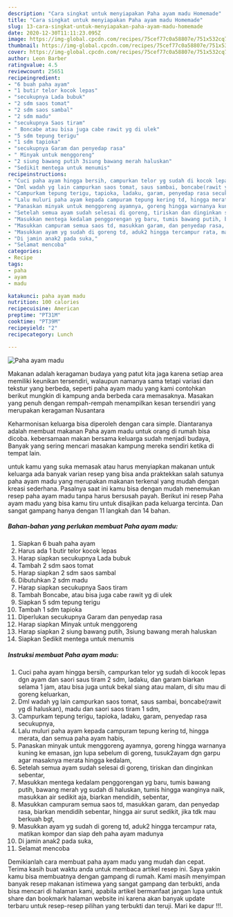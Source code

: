 ```yaml
---
description: "Cara singkat untuk menyiapakan Paha ayam madu Homemade"
title: "Cara singkat untuk menyiapakan Paha ayam madu Homemade"
slug: 13-cara-singkat-untuk-menyiapakan-paha-ayam-madu-homemade
date: 2020-12-30T11:11:23.095Z
image: https://img-global.cpcdn.com/recipes/75cef77c0a58807e/751x532cq70/paha-ayam-madu-foto-resep-utama.jpg
thumbnail: https://img-global.cpcdn.com/recipes/75cef77c0a58807e/751x532cq70/paha-ayam-madu-foto-resep-utama.jpg
cover: https://img-global.cpcdn.com/recipes/75cef77c0a58807e/751x532cq70/paha-ayam-madu-foto-resep-utama.jpg
author: Leon Barber
ratingvalue: 4.5
reviewcount: 25651
recipeingredient:
- "6 buah paha ayam"
- "1 butir telor kocok lepas"
- "secukupnya Lada bubuk"
- "2 sdm saos tomat"
- "2 sdm saos sambal"
- "2 sdm madu"
- "secukupnya Saos tiram"
- " Boncabe atau bisa juga cabe rawit yg di ulek"
- "5 sdm tepung terigu"
- "1 sdm tapioka"
- "secukupnya Garam dan penyedap rasa"
- " Minyak untuk menggoreng"
- "2 siung bawang putih 3siung bawang merah haluskan"
- "Sedikit mentega untuk menumis"
recipeinstructions:
- "Cuci paha ayam hingga bersih, campurkan telor yg sudah di kocok lepas dgn ayam dan saori saus tiram 2 sdm, ladaku, dan garam biarkan selama 1 jam, atau bisa juga untuk bekal siang atau malam, di situ mau di goreng keluarkan,"
- "Dml wadah yg lain campurkan saos tomat, saus sambai, boncabe(rawit yg di haluskan), madu dan saori saos tiram 1 sdm,"
- "Campurkam tepung terigu, tapioka, ladaku, garam, penyedap rasa secukupnya,"
- "Lalu muluri paha ayam kepada campuram tepung kering td, hingga merata, dan semua paha ayam habis,"
- "Panaskan minyak untuk menggoreng ayamnya, goreng hingga warnanya kuning ke emasan, jgn lupa sebelum di goreng, tusuk2ayam dgn garpu agar masaknya merata hingga kedalam,"
- "Setelah semua ayam sudah selesai di goreng, tiriskan dan dinginkan sebentar,"
- "Masukkan mentega kedalam penggorengan yg baru, tumis bawang putih, bawang merah yg sudah di haluskan, tumis hingga wanginya naik, masukkan air sedikit aja, biarkan mendidih, sebentar,"
- "Masukkan campuram semua saos td, masukkan garam, dan penyedap rasa, biarkan mendidih sebentar, hingga air surut sedikit, jika tdk mau berkuah bgt,"
- "Masukkan ayam yg sudah di goreng td, aduk2 hingga tercampur rata, matikan kompor dan siap deh paha ayam madunya"
- "Di jamin anak2 pada suka,"
- "Selamat mencoba"
categories:
- Recipe
tags:
- paha
- ayam
- madu

katakunci: paha ayam madu 
nutrition: 100 calories
recipecuisine: American
preptime: "PT31M"
cooktime: "PT39M"
recipeyield: "2"
recipecategory: Lunch

---
```



![Paha ayam madu](https://img-global.cpcdn.com/recipes/75cef77c0a58807e/751x532cq70/paha-ayam-madu-foto-resep-utama.jpg)

Makanan adalah keragaman budaya yang patut kita jaga karena setiap area memiliki keunikan tersendiri, walaupun namanya sama tetapi variasi dan tekstur yang berbeda, seperti paha ayam madu yang kami contohkan berikut mungkin di kampung anda berbeda cara memasaknya. Masakan yang penuh dengan rempah-rempah menampilkan kesan tersendiri yang merupakan keragaman Nusantara

Keharmonisan keluarga bisa diperoleh dengan cara simple. Diantaranya adalah membuat makanan Paha ayam madu untuk orang di rumah bisa dicoba. kebersamaan makan bersama keluarga sudah menjadi budaya, Banyak yang sering mencari masakan kampung mereka sendiri ketika di tempat lain.



untuk kamu yang suka memasak atau harus menyiapkan makanan untuk keluarga ada banyak varian resep yang bisa anda praktekkan salah satunya paha ayam madu yang merupakan makanan terkenal yang mudah dengan kreasi sederhana. Pasalnya saat ini kamu bisa dengan mudah menemukan resep paha ayam madu tanpa harus bersusah payah.
Berikut ini resep Paha ayam madu yang bisa kamu tiru untuk disajikan pada keluarga tercinta. Dan sangat gampang hanya dengan 11 langkah dan 14 bahan.


<!--inarticleads1-->

##### Bahan-bahan yang perlukan membuat Paha ayam madu:

1. Siapkan 6 buah paha ayam
1. Harus ada 1 butir telor kocok lepas
1. Harap siapkan secukupnya Lada bubuk
1. Tambah 2 sdm saos tomat
1. Harap siapkan 2 sdm saos sambal
1. Dibutuhkan 2 sdm madu
1. Harap siapkan secukupnya Saos tiram
1. Tambah  Boncabe, atau bisa juga cabe rawit yg di ulek
1. Siapkan 5 sdm tepung terigu
1. Tambah 1 sdm tapioka
1. Diperlukan secukupnya Garam dan penyedap rasa
1. Harap siapkan  Minyak untuk menggoreng
1. Harap siapkan 2 siung bawang putih, 3siung bawang merah haluskan
1. Siapkan Sedikit mentega untuk menumis




<!--inarticleads2-->

##### Instruksi membuat  Paha ayam madu:

1. Cuci paha ayam hingga bersih, campurkan telor yg sudah di kocok lepas dgn ayam dan saori saus tiram 2 sdm, ladaku, dan garam biarkan selama 1 jam, atau bisa juga untuk bekal siang atau malam, di situ mau di goreng keluarkan,
1. Dml wadah yg lain campurkan saos tomat, saus sambai, boncabe(rawit yg di haluskan), madu dan saori saos tiram 1 sdm,
1. Campurkam tepung terigu, tapioka, ladaku, garam, penyedap rasa secukupnya,
1. Lalu muluri paha ayam kepada campuram tepung kering td, hingga merata, dan semua paha ayam habis,
1. Panaskan minyak untuk menggoreng ayamnya, goreng hingga warnanya kuning ke emasan, jgn lupa sebelum di goreng, tusuk2ayam dgn garpu agar masaknya merata hingga kedalam,
1. Setelah semua ayam sudah selesai di goreng, tiriskan dan dinginkan sebentar,
1. Masukkan mentega kedalam penggorengan yg baru, tumis bawang putih, bawang merah yg sudah di haluskan, tumis hingga wanginya naik, masukkan air sedikit aja, biarkan mendidih, sebentar,
1. Masukkan campuram semua saos td, masukkan garam, dan penyedap rasa, biarkan mendidih sebentar, hingga air surut sedikit, jika tdk mau berkuah bgt,
1. Masukkan ayam yg sudah di goreng td, aduk2 hingga tercampur rata, matikan kompor dan siap deh paha ayam madunya
1. Di jamin anak2 pada suka,
1. Selamat mencoba




Demikianlah cara membuat paha ayam madu yang mudah dan cepat. Terima kasih buat waktu anda untuk membaca artikel resep ini. Saya yakin kamu bisa membuatnya dengan gampang di rumah. Kami masih menyimpan banyak resep makanan istimewa yang sangat gampang dan terbukti, anda bisa mencari di halaman kami, apabila artikel bermanfaat jangan lupa untuk share dan bookmark halaman website ini karena akan banyak update terbaru untuk resep-resep pilihan yang terbukti dan teruji. Mari ke dapur !!!. 
